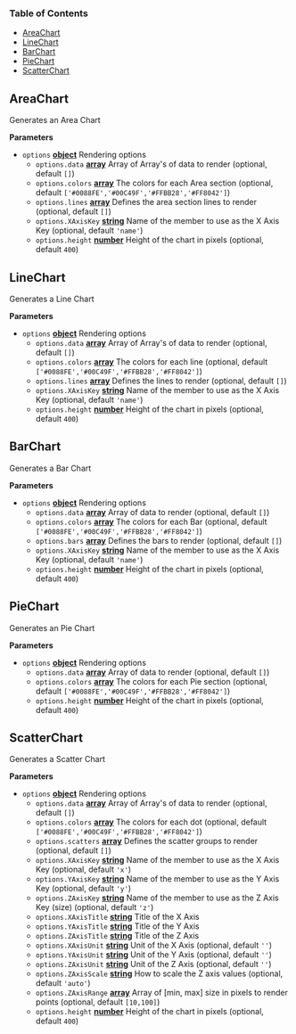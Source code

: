 <!-- Generated by documentation.js. Update this documentation by updating the source code. -->

### Table of Contents

-   [AreaChart](#areachart)
-   [LineChart](#linechart)
-   [BarChart](#barchart)
-   [PieChart](#piechart)
-   [ScatterChart](#scatterchart)

## AreaChart

Generates an Area Chart

**Parameters**

-   `options` **[object](https://developer.mozilla.org/en-US/docs/Web/JavaScript/Reference/Global_Objects/Object)** Rendering options
    -   `options.data` **[array](https://developer.mozilla.org/en-US/docs/Web/JavaScript/Reference/Global_Objects/Array)** Array of Array's of data to render (optional, default `[]`)
    -   `options.colors` **[array](https://developer.mozilla.org/en-US/docs/Web/JavaScript/Reference/Global_Objects/Array)** The colors for each Area section (optional, default `['#0088FE','#00C49F','#FFBB28','#FF8042']`)
    -   `options.lines` **[array](https://developer.mozilla.org/en-US/docs/Web/JavaScript/Reference/Global_Objects/Array)** Defines the area section lines to render (optional, default `[]`)
    -   `options.XAxisKey` **[string](https://developer.mozilla.org/en-US/docs/Web/JavaScript/Reference/Global_Objects/String)** Name of the member to use as the X Axis Key (optional, default `'name'`)
    -   `options.height` **[number](https://developer.mozilla.org/en-US/docs/Web/JavaScript/Reference/Global_Objects/Number)** Height of the chart in pixels (optional, default `400`)

## LineChart

Generates a Line Chart

**Parameters**

-   `options` **[object](https://developer.mozilla.org/en-US/docs/Web/JavaScript/Reference/Global_Objects/Object)** Rendering options
    -   `options.data` **[array](https://developer.mozilla.org/en-US/docs/Web/JavaScript/Reference/Global_Objects/Array)** Array of Array's of data to render (optional, default `[]`)
    -   `options.colors` **[array](https://developer.mozilla.org/en-US/docs/Web/JavaScript/Reference/Global_Objects/Array)** The colors for each line (optional, default `['#0088FE','#00C49F','#FFBB28','#FF8042']`)
    -   `options.lines` **[array](https://developer.mozilla.org/en-US/docs/Web/JavaScript/Reference/Global_Objects/Array)** Defines the lines to render (optional, default `[]`)
    -   `options.XAxisKey` **[string](https://developer.mozilla.org/en-US/docs/Web/JavaScript/Reference/Global_Objects/String)** Name of the member to use as the X Axis Key (optional, default `'name'`)
    -   `options.height` **[number](https://developer.mozilla.org/en-US/docs/Web/JavaScript/Reference/Global_Objects/Number)** Height of the chart in pixels (optional, default `400`)

## BarChart

Generates a Bar Chart

**Parameters**

-   `options` **[object](https://developer.mozilla.org/en-US/docs/Web/JavaScript/Reference/Global_Objects/Object)** Rendering options
    -   `options.data` **[array](https://developer.mozilla.org/en-US/docs/Web/JavaScript/Reference/Global_Objects/Array)** Array of data to render (optional, default `[]`)
    -   `options.colors` **[array](https://developer.mozilla.org/en-US/docs/Web/JavaScript/Reference/Global_Objects/Array)** The colors for each Bar (optional, default `['#0088FE','#00C49F','#FFBB28','#FF8042']`)
    -   `options.bars` **[array](https://developer.mozilla.org/en-US/docs/Web/JavaScript/Reference/Global_Objects/Array)** Defines the bars to render (optional, default `[]`)
    -   `options.XAxisKey` **[string](https://developer.mozilla.org/en-US/docs/Web/JavaScript/Reference/Global_Objects/String)** Name of the member to use as the X Axis Key (optional, default `'name'`)
    -   `options.height` **[number](https://developer.mozilla.org/en-US/docs/Web/JavaScript/Reference/Global_Objects/Number)** Height of the chart in pixels (optional, default `400`)

## PieChart

Generates an Pie Chart

**Parameters**

-   `options` **[object](https://developer.mozilla.org/en-US/docs/Web/JavaScript/Reference/Global_Objects/Object)** Rendering options
    -   `options.data` **[array](https://developer.mozilla.org/en-US/docs/Web/JavaScript/Reference/Global_Objects/Array)** Array of data to render (optional, default `[]`)
    -   `options.colors` **[array](https://developer.mozilla.org/en-US/docs/Web/JavaScript/Reference/Global_Objects/Array)** The colors for each Pie section (optional, default `['#0088FE','#00C49F','#FFBB28','#FF8042']`)
    -   `options.height` **[number](https://developer.mozilla.org/en-US/docs/Web/JavaScript/Reference/Global_Objects/Number)** Height of the chart in pixels (optional, default `400`)

## ScatterChart

Generates a Scatter Chart

**Parameters**

-   `options` **[object](https://developer.mozilla.org/en-US/docs/Web/JavaScript/Reference/Global_Objects/Object)** Rendering options
    -   `options.data` **[array](https://developer.mozilla.org/en-US/docs/Web/JavaScript/Reference/Global_Objects/Array)** Array of Array's of data to render (optional, default `[]`)
    -   `options.colors` **[array](https://developer.mozilla.org/en-US/docs/Web/JavaScript/Reference/Global_Objects/Array)** The colors for each dot (optional, default `['#0088FE','#00C49F','#FFBB28','#FF8042']`)
    -   `options.scatters` **[array](https://developer.mozilla.org/en-US/docs/Web/JavaScript/Reference/Global_Objects/Array)** Defines the scatter groups to render (optional, default `[]`)
    -   `options.XAxisKey` **[string](https://developer.mozilla.org/en-US/docs/Web/JavaScript/Reference/Global_Objects/String)** Name of the member to use as the X Axis Key (optional, default `'x'`)
    -   `options.YAxisKey` **[string](https://developer.mozilla.org/en-US/docs/Web/JavaScript/Reference/Global_Objects/String)** Name of the member to use as the Y Axis Key (optional, default `'y'`)
    -   `options.ZAxisKey` **[string](https://developer.mozilla.org/en-US/docs/Web/JavaScript/Reference/Global_Objects/String)** Name of the member to use as the Z Axis Key (size) (optional, default `'z'`)
    -   `options.XAxisTitle` **[string](https://developer.mozilla.org/en-US/docs/Web/JavaScript/Reference/Global_Objects/String)** Title of the X Axis
    -   `options.YAxisTitle` **[string](https://developer.mozilla.org/en-US/docs/Web/JavaScript/Reference/Global_Objects/String)** Title of the Y Axis
    -   `options.ZAxisTitle` **[string](https://developer.mozilla.org/en-US/docs/Web/JavaScript/Reference/Global_Objects/String)** Title of the Z Axis
    -   `options.XAxisUnit` **[string](https://developer.mozilla.org/en-US/docs/Web/JavaScript/Reference/Global_Objects/String)** Unit of the X Axis (optional, default `''`)
    -   `options.YAxisUnit` **[string](https://developer.mozilla.org/en-US/docs/Web/JavaScript/Reference/Global_Objects/String)** Unit of the Y Axis (optional, default `''`)
    -   `options.ZAxisUnit` **[string](https://developer.mozilla.org/en-US/docs/Web/JavaScript/Reference/Global_Objects/String)** Unit of the Z Axis (optional, default `''`)
    -   `options.ZAxisScale` **[string](https://developer.mozilla.org/en-US/docs/Web/JavaScript/Reference/Global_Objects/String)** How to scale the Z axis values (optional, default `'auto'`)
    -   `options.ZAxisRange` **[array](https://developer.mozilla.org/en-US/docs/Web/JavaScript/Reference/Global_Objects/Array)** Array of [min, max] size in pixels to render points (optional, default `[10,100]`)
    -   `options.height` **[number](https://developer.mozilla.org/en-US/docs/Web/JavaScript/Reference/Global_Objects/Number)** Height of the chart in pixels (optional, default `400`)
